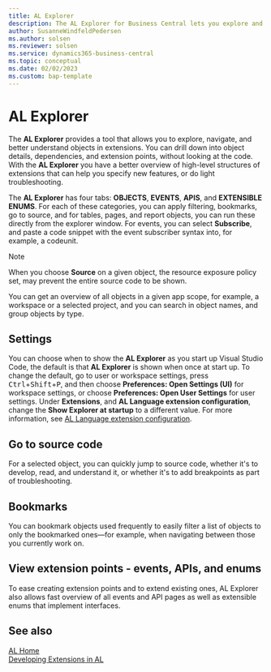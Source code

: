 ```yaml
---
title: AL Explorer
description: The AL Explorer for Business Central lets you explore and navigate objects in extensions.  
author: SusanneWindfeldPedersen
ms.author: solsen
ms.reviewer: solsen
ms.service: dynamics365-business-central
ms.topic: conceptual
ms.date: 02/02/2023
ms.custom: bap-template
---
```


# AL Explorer

The **AL Explorer** provides a tool that allows you to explore, navigate, and better understand objects in extensions. You can drill down into object details, dependencies, and extension points, without looking at the code. With the **AL Explorer** you have a better overview of high-level structures of extensions that can help you specify new features, or do light troubleshooting.

The **AL Explorer** has four tabs: **OBJECTS**, **EVENTS**, **APIS**, and **EXTENSIBLE ENUMS**. For each of these categories, you can apply filtering, bookmarks, go to source, and for tables, pages, and report objects, you can run these directly from the explorer window. For events, you can select **Subscribe**, and paste a code snippet with the event subscriber syntax into, for example, a codeunit. 

> [!NOTE]  
> When you choose **Source** on a given object, the resource exposure policy set, may prevent the entire source code to be shown. 

You can get an overview of all objects in a given app scope, for example, a workspace or a selected project, and you can search in object names, and group objects by type. 

## Settings

You can choose when to show the **AL Explorer** as you start up Visual Studio Code, the default is that **AL Explorer** is shown when once at start up. To change the default, go to user or workspace settings, press <kbd>Ctrl</kbd>+<kbd>Shift</kbd>+<kbd>P</kbd>, and then choose **Preferences: Open Settings (UI)** for workspace settings, or choose **Preferences: Open User Settings** for user settings. Under **Extensions**, and **AL Language extension configuration**, change the **Show Explorer at startup** to a different value. For more information, see [AL Language extension configuration](devenv-al-extension-configuration.md).

## Go to source code

For a selected object, you can quickly jump to source code, whether it's to develop, read, and understand it, or whether it's to add breakpoints as part of troubleshooting.

## Bookmarks

You can bookmark objects used frequently to easily filter a list of objects to only the bookmarked ones—for example, when navigating between those you currently work on.

## View extension points - events, APIs, and enums

To ease creating extension points and to extend existing ones, AL Explorer also allows fast overview of all events and API pages as well as extensible enums that implement interfaces.

## See also

[AL Home](devenv-al-home.md)  
[Developing Extensions in AL](devenv-dev-overview.md)